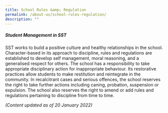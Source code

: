 ```yaml
---
title: School Rules &amp; Regulation
permalink: /about-us/school-rules-regulation/
description: ""
---
```

##### Student Management in SST

SST works to build a positive culture and healthy relationships in the school. Character-based in its approach to discipline, rules and regulations are established to develop self management, moral reasoning, and a generalised respect for others. The school has a responsibility to take appropriate disciplinary action for inappropriate behaviour. Its restorative practices allow students to make restitution and reintegrate in the community. In recalcitrant cases and serious offences, the school reserves the right to take further actions including caning, probation, suspension or expulsion. The school also reserves the right to amend or add rules and regulations pertaining to discipline from time to time.



_(Content updated as of 20 January 2022)_
